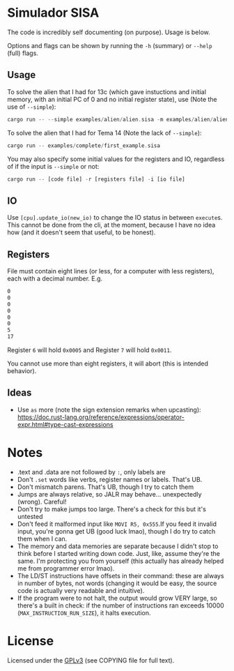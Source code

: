 # Simulador SISA

The code is incredibly self documenting (on purpose). Usage is below.

Options and flags can be shown by running the `-h` (summary) or `--help` (full) flags.

## Usage
To solve the alien that I had for 13c (which gave instuctions and initial memory, with an initial
PC of 0 and no initial register state), use (Note the use of `--simple`): 

```rs
cargo run -- --simple examples/alien/alien.sisa -m examples/alien/alien.smem -i examples/alien/alien.sio 
```

To solve the alien that I had for Tema 14  (Note the lack of `--simple`):
```rs
cargo run -- examples/complete/first_example.sisa
```

You may also specify some initial values for the registers and IO, regardless of if the 
input is `--simple` or not:

```rs
cargo run -- [code file] -r [registers file] -i [io file]
```

## IO
Use `[cpu].update_io(new_io)` to change the IO status in between `execute`s. This cannot be done
from the cli, at the moment, because I have no idea how (and it doesn't seem that useful, to be 
honest).

## Registers
File must contain eight lines (or less, for a computer with less registers), each with a decimal number. E.g.
```txt
0
0
0
0
0
0
5
17
```

Register `6` will hold `0x0005` and Register `7` will hold `0x0011`.

You cannot use more than eight registers, it will abort (this is intended behavior).


## Ideas
- Use `as` more (note the sign extension remarks when upcasting): https://doc.rust-lang.org/reference/expressions/operator-expr.html#type-cast-expressions


# Notes
- .text and .data are not followed by `:`, only labels are
- Don't `.set` words like verbs, register names or labels. That's UB.
- Don't mismatch parens. That's UB, though I try to catch them
- Jumps are always relative, so JALR may behave... unexpectedly (wrong). Careful!
- Don't try to make jumps too large. There's a check for this but it's untested
- Don't feed it malformed input like `MOVI R5, 0x555`.If you feed it invalid input, you're gonna get UB (good luck 
    lmao), though I do try to catch them when I can.
- The memory and data memories are separate because I didn't stop to think before I started 
    writing down code. Just, like, assume they're the same. I'm protecting you from yourself (this actually
    has already helped me from programmer error lmao).
- The LD/ST instructions have offsets in their command: these are always in number of bytes,
    not words (changing it would be easy, the source code is actually very readable and intuitive).
- If the program were to not halt, the output would grow VERY large, so there's a built in check: if the number of
    instructions ran exceeds 10000 (`MAX_INSTRUCTION_RUN_SIZE`), it halts execution.

# License
Licensed under the [GPLv3](https://www.gnu.org/licenses/gpl-3.0.en.html) (see COPYING file for full text).
